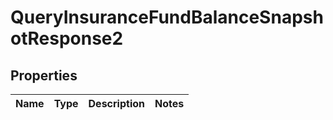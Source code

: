 

# QueryInsuranceFundBalanceSnapshotResponse2


## Properties

| Name | Type | Description | Notes |
|------------ | ------------- | ------------- | -------------|



